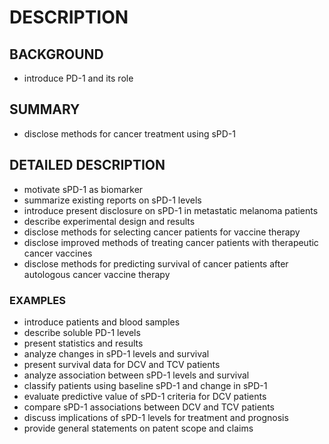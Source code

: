 # DESCRIPTION

## BACKGROUND

- introduce PD-1 and its role

## SUMMARY

- disclose methods for cancer treatment using sPD-1

## DETAILED DESCRIPTION

- motivate sPD-1 as biomarker
- summarize existing reports on sPD-1 levels
- introduce present disclosure on sPD-1 in metastatic melanoma patients
- describe experimental design and results
- disclose methods for selecting cancer patients for vaccine therapy
- disclose improved methods of treating cancer patients with therapeutic cancer vaccines
- disclose methods for predicting survival of cancer patients after autologous cancer vaccine therapy

### EXAMPLES

- introduce patients and blood samples
- describe soluble PD-1 levels
- present statistics and results
- analyze changes in sPD-1 levels and survival
- present survival data for DCV and TCV patients
- analyze association between sPD-1 levels and survival
- classify patients using baseline sPD-1 and change in sPD-1
- evaluate predictive value of sPD-1 criteria for DCV patients
- compare sPD-1 associations between DCV and TCV patients
- discuss implications of sPD-1 levels for treatment and prognosis
- provide general statements on patent scope and claims

